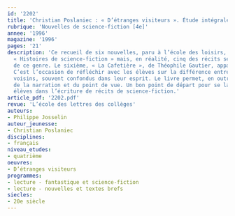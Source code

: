 ```yaml
---
id: '2202'
title: 'Christian Poslaniec : « D’étranges visiteurs ». Étude intégrale '
rubrique: 'Nouvelles de science-fiction [4e]'
annee: '1996'
magazine: '1996'
pages: '21'
description: 'Ce recueil de six nouvelles, paru à l’école des loisirs, est sous-titré
  « Histoires de science-fiction » mais, en réalité, cinq des récits seulement relèvent
  de ce genre. Le sixième, « La Cafetière », de Théophile Gautier, appartient au fantastique.
  C’est l’occasion de réfléchir avec les élèves sur la différence entre ces deux genres
  voisins, souvent confondus dans leur esprit. Le livre permet, en outre, une approche
  de la narration et du point de vue. Un bon point de départ pour se lancer avec les
  élèves dans l’écriture de récits de science-fiction.'
article_pdf: '2202.pdf'
revue: 'L’école des lettres des collèges'
auteurs:
- Philippe Josselin
auteur_jeunesse:
- Christian Poslaniec
disciplines:
- français
niveau_etudes:
- quatrième
oeuvres:
- D’étranges visiteurs
programmes:
- lecture - fantastique et science-fiction
- lecture - nouvelles et textes brefs
siecles:
- 20e siècle
---
```

